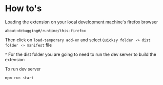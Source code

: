 # How to's

Loading the extension on your local development machine's firefox browser
```
about:debugging#/runtime/this-firefox
```
Then click on `load-temporary add-on` and select `Quicksy folder -> dist folder -> manifest` file

^ For the dist folder you are going to need to run the dev server to build the extension


To run dev server
```
npm run start
```